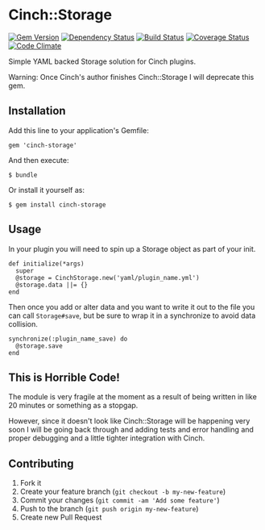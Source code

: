 # Cinch::Storage

[![Gem Version](https://badge.fury.io/rb/cinch-storage.png)](http://badge.fury.io/rb/cinch-storage)
[![Dependency Status](https://gemnasium.com/bhaberer/cinch-storage.png)](https://gemnasium.com/bhaberer/cinch-storage)
[![Build Status](https://travis-ci.org/bhaberer/cinch-storage.png?branch=master)](https://travis-ci.org/bhaberer/cinch-storage)
[![Coverage Status](https://coveralls.io/repos/bhaberer/cinch-storage/badge.png?branch=master)](https://coveralls.io/r/bhaberer/cinch-storage?branch=master)
[![Code Climate](https://codeclimate.com/github/bhaberer/cinch-storage.png)](https://codeclimate.com/github/bhaberer/cinch-storage)

Simple YAML backed Storage solution for Cinch plugins.

Warning: Once Cinch's author finishes Cinch::Storage I will deprecate this gem.

## Installation

Add this line to your application's Gemfile:

    gem 'cinch-storage'

And then execute:

    $ bundle

Or install it yourself as:

    $ gem install cinch-storage

## Usage

In your plugin you will need to spin up a Storage object as part of your init.

    def initialize(*args)
      super
      @storage = CinchStorage.new('yaml/plugin_name.yml')
      @storage.data ||= {}
    end

Then once you add or alter data and you want to write it out to the file you
can call `Storage#save`, but be sure to wrap it in a synchronize to avoid
data collision.

    synchronize(:plugin_name_save) do
      @storage.save
    end

## This is Horrible Code!

The module is very fragile at the moment as a result of being written in like 20 minutes
or something as a stopgap.

However, since it doesn't look like Cinch::Storage will be happening very soon I will
be going back through and adding tests and error handling and proper debugging and a
little tighter integration with Cinch.

## Contributing

1. Fork it
2. Create your feature branch (`git checkout -b my-new-feature`)
3. Commit your changes (`git commit -am 'Add some feature'`)
4. Push to the branch (`git push origin my-new-feature`)
5. Create new Pull Request
